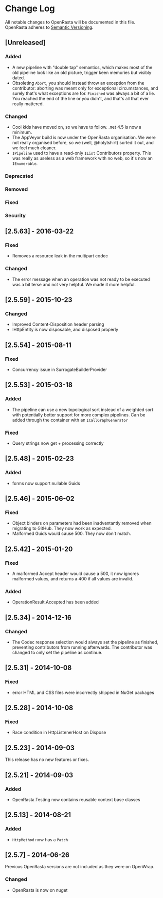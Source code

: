 ﻿# Change Log
All notable changes to OpenRasta will be documented in this file.
OpenRasta adheres to [Semantic Versioning](http://semver.org/).

## [Unreleased]
### Added
 - A new pipeline with "double tap" semantics, which makes most of the old pipeline
   look like an old picture, trigger keen memories but visibly dated.
 - Obsoleting `Abort`, you should instead throw an exception from the contributor: aborting
   was meant only for exceptional circumstances, and surely that's what 
   exceptions are for.
   `Finished` was always a bit of a lie. You reached the end of the line or you didn't,
   and that's all that ever really mattered.

### Changed
 - Cool kids have moved on, so we have to follow. .net 4.5 is now a minimum.
 - The AppVeyor build is now under the OpenRasta organisation. We were not
   really organised before, so we (well, @holytshirt) sorted it out, and we feel
   much cleaner.
 - `IPipeline` used to have a read-only `IList` Contributors property. This was
   really as useless as a web framework with no web, so it's now an
   `IEnumerable`.

### Deprecated
### Removed
### Fixed
### Security

## [2.5.63] - 2016-03-22
### Fixed
 - Removes a resource leak in the multipart codec

### Changed
 - The error message when an operation was not ready to be executed was a bit
   terse and not very helpful. We made it more helpful.

## [2.5.59] - 2015-10-23

### Changed
 - Improved Content-Disposition header parsing
 - IHttpEntity is now disposable, and disposed properly

## [2.5.54] - 2015-08-11
### Fixed
 - Concurrency issue in SurrogateBuilderProvider

## [2.5.53] - 2015-03-18
### Added
 - The pipeline can use a new topological sort instead of a weighted sort
   with potentially better support for more complex pipelines. Can be added
   through the container with an `ICallGraphGenerator`

### Fixed
 - Query strings now get + processing correctly

## [2.5.48] - 2015-02-23
### Added
 - forms now support nullable Guids

## [2.5.46] - 2015-06-02
### Fixed
 - Object binders on parameters had been inadventantly removed when
   migrating to GitHub. They now work as expected.
 - Malformed Guids would cause 500. They now don't match.


## [2.5.42] - 2015-01-20
### Fixed
 - A malformed Accept header would cause a 500, it now ignores malformed
   values, and returns a 400 if all values are invalid.

### Added
 - OperationResult.Accepted has been added


## [2.5.34] - 2014-12-16
### Changed
 - The Codec response selection would always set the pipeline as finished,
   preventing contributors from running afterwards. The contributor was changed
   to only set the pipeline as continue.

## [2.5.31] - 2014-10-08
### Fixed
 - error HTML and CSS files were incorrectly shipped in NuGet packages

## [2.5.28] - 2014-10-08
### Fixed
 - Race condition in HttpListenerHost on Dispose

## [2.5.23] - 2014-09-03

This release has no new features or fixes.

## [2.5.21] - 2014-09-03
### Added
 - OpenRasta.Testing now contains reusable context base classes

## [2.5.13] - 2014-08-21
### Added
 - `HttpMethod` now has a `Patch`

## [2.5.7] - 2014-06-26

Previous OpenRasta versions are not included as they were on OpenWrap.

### Changed
 - OpenRasta is now on nuget


